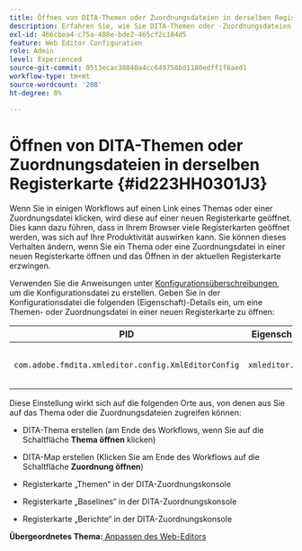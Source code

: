 ```yaml
---
title: Öffnen von DITA-Themen oder Zuordnungsdateien in derselben Registerkarte
description: Erfahren Sie, wie Sie DITA-Themen oder -Zuordnungsdateien in derselben Registerkarte öffnen.
exl-id: 466cbea4-c75a-488e-bde2-465cf2c184d5
feature: Web Editor Configuration
role: Admin
level: Experienced
source-git-commit: 0513ecac38840a4cc649758bd1180edff1f8aed1
workflow-type: tm+mt
source-wordcount: '208'
ht-degree: 0%

---
```


# Öffnen von DITA-Themen oder Zuordnungsdateien in derselben Registerkarte {#id223HH0301J3}

Wenn Sie in einigen Workflows auf einen Link eines Themas oder einer Zuordnungsdatei klicken, wird diese auf einer neuen Registerkarte geöffnet. Dies kann dazu führen, dass in Ihrem Browser viele Registerkarten geöffnet werden, was sich auf Ihre Produktivität auswirken kann. Sie können dieses Verhalten ändern, wenn Sie ein Thema oder eine Zuordnungsdatei in einer neuen Registerkarte öffnen und das Öffnen in der aktuellen Registerkarte erzwingen.

Verwenden Sie die Anweisungen unter [Konfigurationsüberschreibungen](download-install-additional-config-override.md#), um die Konfigurationsdatei zu erstellen. Geben Sie in der Konfigurationsdatei die folgenden \(Eigenschaft\)-Details ein, um eine Themen- oder Zuordnungsdatei in einer neuen Registerkarte zu öffnen:

| PID | Eigenschaftsschlüssel | Eigenschaftswert |
|---|------------|--------------|
| `com.adobe.fmdita.xmleditor.config.XmlEditorConfig` | `xmleditor.openinsametab` | Boolescher Wert \(true/false\). <br> **Standardwert**: `false` |

Diese Einstellung wirkt sich auf die folgenden Orte aus, von denen aus Sie auf das Thema oder die Zuordnungsdateien zugreifen können:

- DITA-Thema erstellen \(am Ende des Workflows, wenn Sie auf die Schaltfläche **Thema öffnen** klicken)

- DITA-Map erstellen \(Klicken Sie am Ende des Workflows auf die Schaltfläche **Zuordnung öffnen**\)

- Registerkarte „Themen“ in der DITA-Zuordnungskonsole

- Registerkarte „Baselines“ in der DITA-Zuordnungskonsole

- Registerkarte „Berichte“ in der DITA-Zuordnungskonsole


**Übergeordnetes Thema:**[ Anpassen des Web-Editors](conf-web-editor.md)
